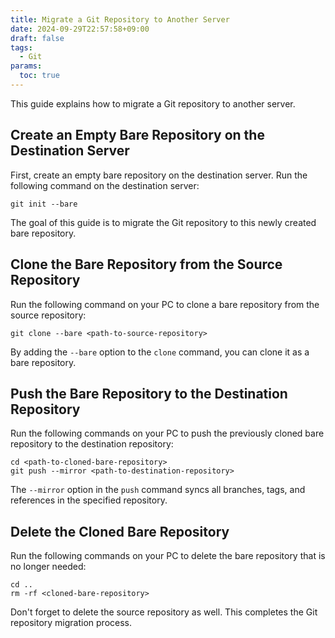 ```yaml
---
title: Migrate a Git Repository to Another Server
date: 2024-09-29T22:57:58+09:00
draft: false
tags:
  - Git
params:
  toc: true
---
```


This guide explains how to migrate a Git repository to another server.

## Create an Empty Bare Repository on the Destination Server

First, create an empty bare repository on the destination server. Run the following command on the destination server:

```
git init --bare
```

The goal of this guide is to migrate the Git repository to this newly created bare repository.

## Clone the Bare Repository from the Source Repository

Run the following command on your PC to clone a bare repository from the source repository:

```
git clone --bare <path-to-source-repository>
```

By adding the `--bare` option to the `clone` command, you can clone it as a bare repository.

## Push the Bare Repository to the Destination Repository

Run the following commands on your PC to push the previously cloned bare repository to the destination repository:

```
cd <path-to-cloned-bare-repository>
git push --mirror <path-to-destination-repository>
```

The `--mirror` option in the `push` command syncs all branches, tags, and references in the specified repository.

## Delete the Cloned Bare Repository

Run the following commands on your PC to delete the bare repository that is no longer needed:

```
cd ..
rm -rf <cloned-bare-repository>
```

Don't forget to delete the source repository as well. This completes the Git repository migration process.
